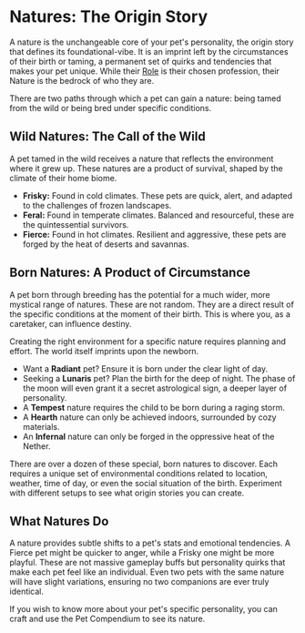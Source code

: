 # Natures: The Origin Story

A nature is the unchangeable core of your pet's personality, the origin story that defines its foundational-vibe. It is an imprint left by the circumstances of their birth or taming, a permanent set of quirks and tendencies that makes your pet unique. While their [Role](roles.md) is their chosen profession, their Nature is the bedrock of who they are.

There are two paths through which a pet can gain a nature: being tamed from the wild or being bred under specific conditions.

## Wild Natures: The Call of the Wild

A pet tamed in the wild receives a nature that reflects the environment where it grew up. These natures are a product of survival, shaped by the climate of their home biome.

*   **Frisky:** Found in cold climates. These pets are quick, alert, and adapted to the challenges of frozen landscapes.
*   **Feral:** Found in temperate climates. Balanced and resourceful, these are the quintessential survivors.
*   **Fierce:** Found in hot climates. Resilient and aggressive, these pets are forged by the heat of deserts and savannas.

## Born Natures: A Product of Circumstance

A pet born through breeding has the potential for a much wider, more mystical range of natures. These are not random. They are a direct result of the specific conditions at the moment of their birth. This is where you, as a caretaker, can influence destiny.

Creating the right environment for a specific nature requires planning and effort. The world itself imprints upon the newborn.

*   Want a **Radiant** pet? Ensure it is born under the clear light of day.
*   Seeking a **Lunaris** pet? Plan the birth for the deep of night. The phase of the moon will even grant it a secret astrological sign, a deeper layer of personality.
*   A **Tempest** nature requires the child to be born during a raging storm.
*   A **Hearth** nature can only be achieved indoors, surrounded by cozy materials.
*   An **Infernal** nature can only be forged in the oppressive heat of the Nether.

There are over a dozen of these special, born natures to discover. Each requires a unique set of environmental conditions related to location, weather, time of day, or even the social situation of the birth. Experiment with different setups to see what origin stories you can create.

## What Natures Do

A nature provides subtle shifts to a pet's stats and emotional tendencies. A Fierce pet might be quicker to anger, while a Frisky one might be more playful. These are not massive gameplay buffs but personality quirks that make each pet feel like an individual. Even two pets with the same nature will have slight variations, ensuring no two companions are ever truly identical.

If you wish to know more about your pet's specific personality, you can craft and use the Pet Compendium to see its nature.